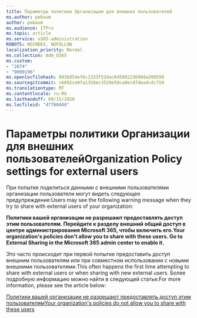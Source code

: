 ```yaml
---
title: Параметры политики Организации для внешних пользователей
ms.author: pebaum
author: pebaum
ms.audience: ITPro
ms.topic: article
ms.service: o365-administration
ROBOTS: NOINDEX, NOFOLLOW
localization_priority: Normal
ms.collection: Adm_O365
ms.custom:
- "2674"
- "9000196"
ms.openlocfilehash: 893b954ef6c1333f52dac645902236984a209599
ms.sourcegitcommit: c6692ce0fa1358ec3529e59ca0ecdfdea4cdc759
ms.translationtype: MT
ms.contentlocale: ru-RU
ms.lasthandoff: 09/15/2020
ms.locfileid: "47769448"
---
```

# <a name="organization-policy-settings-for-external-users"></a><span data-ttu-id="9b51f-102">Параметры политики Организации для внешних пользователей</span><span class="sxs-lookup"><span data-stu-id="9b51f-102">Organization Policy settings for external users</span></span>

<span data-ttu-id="9b51f-103">При попытке поделиться данными с внешними пользователями организации пользователи могут видеть следующее предупреждение:</span><span class="sxs-lookup"><span data-stu-id="9b51f-103">Users may see the following warning message when they try to share with external users of your organization:</span></span> 

   <span data-ttu-id="9b51f-104">**Политики вашей организации не разрешают предоставлять доступ этим пользователям. Перейдите к разделу внешний общий доступ в центре администрирования Microsoft 365, чтобы включить его.**</span><span class="sxs-lookup"><span data-stu-id="9b51f-104">**Your organization's policies don't allow you to share with these users. Go to External Sharing in the Microsoft 365 admin center to enable it.**</span></span> 

<span data-ttu-id="9b51f-105">Это часто происходит при первой попытке предоставить доступ внешним пользователям или при совместном использовании с новыми внешними пользователями.</span><span class="sxs-lookup"><span data-stu-id="9b51f-105">This often happens the first time attempting to share with external users or when sharing with new external users.</span></span> <span data-ttu-id="9b51f-106">Более подробную информацию можно найти в следующей статье:</span><span class="sxs-lookup"><span data-stu-id="9b51f-106">For more information, please see the article below:</span></span>

[<span data-ttu-id="9b51f-107">Политики вашей организации не разрешают предоставлять доступ этим пользователям</span><span class="sxs-lookup"><span data-stu-id="9b51f-107">Your organization's policies do not allow you to share with these users</span></span>](https://docs.microsoft.com/sharepoint/support/administration/organization-policies-do-not-allow-you-to-share-with-users-error)







